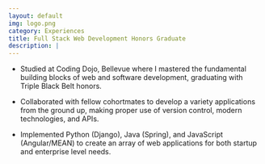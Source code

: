```yaml
---
layout: default
img: logo.png
category: Experiences
title: Full Stack Web Development Honors Graduate
description: |
---
```


- Studied at Coding Dojo, Bellevue where I mastered the fundamental building blocks of web and software development, graduating with Triple Black Belt honors.

- Collaborated with fellow cohortmates to develop a variety applications from the ground up, making proper use of version control, modern technologies, and APIs.

- Implemented Python (Django), Java (Spring), and JavaScript (Angular/MEAN) to create an array of web applications for both startup and enterprise level needs.
